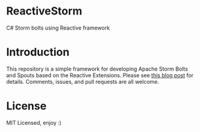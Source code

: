 # ReactiveStorm

C# Storm bolts using Reactive framework

# Introduction

This repository is a simple framework for developing Apache Storm Bolts and Spouts based on the Reactive Extensions.  Please see [this blog post](http://www.mikelanzetta.com/2015/04/storm-bolts-us…ive-extensions/) for details.  Comments, issues, and pull requests are all welcome.

# License

MIT Licensed, enjoy :)